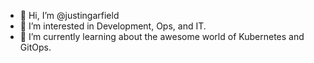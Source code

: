 - 👋 Hi, I’m @justingarfield
- 👀 I’m interested in Development, Ops, and IT.
- 🌱 I’m currently learning about the awesome world of Kubernetes and GitOps.

<!---
justingarfield/justingarfield is a ✨ special ✨ repository because its `README.md` (this file) appears on your GitHub profile.
You can click the Preview link to take a look at your changes.
--->
